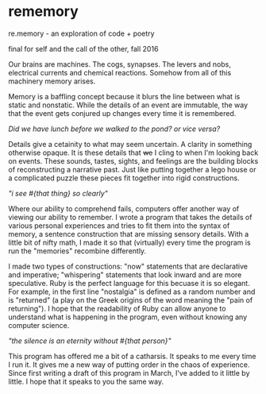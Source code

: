 # rememory
re.memory - an exploration of code + poetry

final for self and the call of the other, fall 2016

Our brains are machines. The cogs, synapses. The levers and nobs, electrical currents and chemical reactions. Somehow from all of this machinery memory arises.

Memory is a baffling concept because it blurs the line between what is static and nonstatic. While the details of an event are immutable, the way that the event gets conjured up changes every time it is remembered.

*Did we have lunch before we walked to the pond? or vice versa?*

Details give a cetainity to what may seem uncertain. A clarity in something otherwise opaque. It is these details that ~~we~~ I cling to when I'm looking back on events. These sounds, tastes, sights, and feelings are the building blocks of reconstructing a narrative past. Just like putting together a lego house or a complicated puzzle these pieces fit together into rigid constructions.

*"i see #{that thing} so clearly"*

Where our ability to comprehend fails, computers offer another way of viewing our ability to remember. I wrote a program that takes the details of various personal experiences and tries to fit them into the syntax of memory, a sentence construction that are missing sensory details. With a little bit of nifty math, I made it so that (virtually) every time the program is run the "memories" recombine differently.

I made two types of constructions: "now" statements that are declarative and imperative; "whispering" statements that look inward and are more speculative. Ruby is the perfect language for this becuase it is so elegant. For example, in the first line "nostalgia" is defined as a random number and is "returned" (a play on the Greek origins of the word meaning the "pain of returning"). I hope that the readability of Ruby can allow anyone to understand what is happening in the program, even without knowing any computer science.

*"the silence is an eternity without #{that person}"*

This program has offered me a bit of a catharsis. It speaks to me every time I run it. It gives me a new way of putting order in the chaos of experience. Since first writing a draft of this program in March, I've added to it little by little. I hope that it speaks to you the same way.
